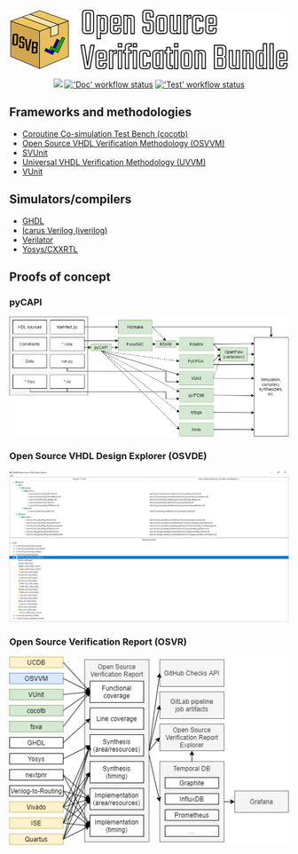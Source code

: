 <p align="center">
  <a title="Open Source Verification Bundle" href="https://umarcor.github.io/osvb"><img src="doc/_static/logo/osvb_banner_white.png"/></a>
</p>

<p align="center">
  <a title="Documentation" href="https://umarcor.github.io/osvb"><img src="https://img.shields.io/website.svg?label=umarcor.github.io%2Fosvb&longCache=true&style=flat-square&url=http%3A%2F%2Fumarcor.github.io%2Fosvb%2Findex.html&logo=Github&logoColor=fff"></a><!--
  -->
  <a title="'Doc' workflow status" href="https://github.com/umarcor/osvb/actions?query=workflow%3Adoc"><img alt="'Doc' workflow status" src="https://img.shields.io/github/workflow/status/umarcor/osvb/Doc?longCache=true&style=flat-square&label=Doc&logo=Github%20Actions&logoColor=fff"></a><!--
  -->
  <a title="'Test' workflow status" href="https://github.com/umarcor/osvb/actions?query=workflow%3Atest"><img alt="'Test' workflow status" src="https://img.shields.io/github/workflow/status/umarcor/osvb/Test?longCache=true&style=flat-square&label=Test&logo=Github%20Actions&logoColor=fff"></a><!--
  -->
</p>

## Frameworks and methodologies

- [Coroutine Co-simulation Test Bench (cocotb)](https://hdl.github.io/awesome/items/cocotb)
- [Open Source VHDL Verification Methodology (OSVVM)](https://hdl.github.io/awesome/items/osvvm)
- [SVUnit](https://hdl.github.io/awesome/items/svunit)
- [Universal VHDL Verification Methodology (UVVM)](https://hdl.github.io/awesome/items/uvvm)
- [VUnit](https://hdl.github.io/awesome/items/vunit)

## Simulators/compilers

- [GHDL](https://hdl.github.io/awesome/items/ghdl)
- [Icarus Verilog (iverilog)](https://hdl.github.io/awesome/items/iverilog)
- [Verilator](https://hdl.github.io/awesome/items/verilator)
- [Yosys/CXXRTL](https://hdl.github.io/awesome/items/yosys)

## Proofs of concept

### pyCAPI

<p align="center">
  <a title="pyCAPI" href="https://umarcor.github.io/osvb/apis/core.html"><img src="doc/_static/pyCAPI.png"/></a>
</p>

### Open Source VHDL Design Explorer (OSVDE)

<p align="center">
  <a title="Open Source VHDL Design Explorer (OSVDE)" href="https://umarcor.github.io/osvb/apis/project.html#open-source-vhdl-design-explorer-osvde"><img src="doc/_static/osvde.png"/></a>
</p>

### Open Source Verification Report (OSVR)

<p align="center">
  <a title="Open Source Verification Report (OSVR)" href="https://umarcor.github.io/osvb/apis/logging.html#open-source-verification-report"><img src="doc/_static/osvr.png"/></a>
</p>
